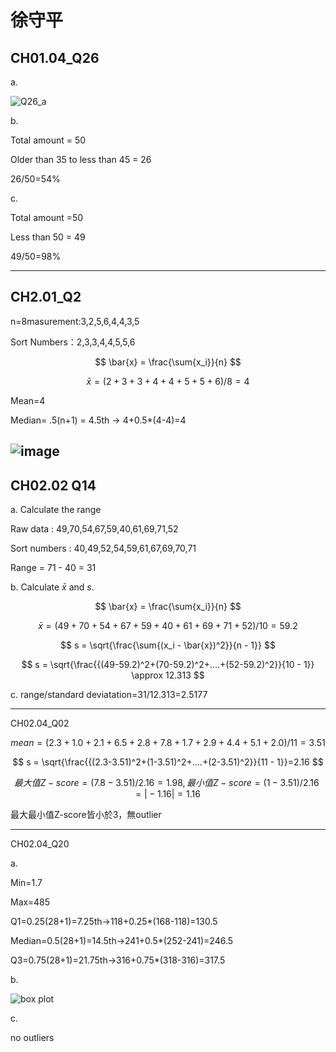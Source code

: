 # 徐守平

## CH01.04_Q26

a.

![Q26_a](https://github.com/user-attachments/assets/29564c89-02ad-425d-87ef-b2348a6101ce)

b.

Total amount = 50

Older than 35 to less than 45 = 26

26/50=54%

c.

Total amount =50

Less than 50 = 49

49/50=98%

-----------------------------------------------------------------------
## CH2.01_Q2

n=8masurement:3,2,5,6,4,4,3,5

Sort Numbers：2,3,3,4,4,5,5,6


$$
\bar{x} = \frac{\sum{x_i}}{n}
$$

$$
\bar{x} =(2+3+3+4+4+5+5+6)/8=4
$$

Mean=4

Median= .5(n+1) = 4.5th → 4+0.5*(4-4)=4

![image](https://github.com/user-attachments/assets/c2361833-544b-4c31-8cb0-e8a4a2de1776)
-----------------------------------------------------------------------
## CH02.02 Q14

a. Calculate the range

Raw data : 49,70,54,67,59,40,61,69,71,52

Sort numbers : 40,49,52,54,59,61,67,69,70,71

Range = 71 - 40 = 31


b. Calculate $\bar{x}$ and *s*.


$$
\bar{x} = \frac{\sum{x_i}}{n}
$$

$$
\bar{x} =( 49 + 70 + 54 + 67 + 59 + 40 + 61 + 69 + 71 + 52 ) / 10 = 59.2
$$

$$
s = \sqrt{\frac{\sum{(x_i - \bar{x})^2}}{n - 1}}
$$

$$
s = \sqrt{\frac{{(49-59.2)^2+(70-59.2)^2+….+(52-59.2)^2}}{10 - 1}} \approx 12.313
$$

c. range/standard deviatation=31/12.313=2.5177

---------------------------------------------------------------------------
CH02.04_Q02 

$$
mean = (2.3+1.0+2.1+6.5+2.8+7.8+1.7+2.9+4.4+5.1+2.0)/11=3.51
$$

$$
s = \sqrt{\frac{{(2.3-3.51)^2+(1-3.51)^2+….+(2-3.51)^2}}{11 - 1}}=2.16
$$

$$
最大值Z-score= (7.8-3.51)/2.16=1.98 , 
最小值Z-score= (1-3.51)/2.16=\vert-1.16\vert=1.16
$$

最大最小值Z-score皆小於3，無outlier

--------------------------------------------------------------------------------------------------------------
CH02.04_Q20

a. 

Min=1.7

Max=485

Q1=0.25(28+1)=7.25th→118+0.25*(168-118)=130.5 

Median=0.5(28+1)=14.5th→241+0.5*(252-241)=246.5 

Q3=0.75(28+1)=21.75th→316+0.75*(318-316)=317.5


b. 

![box plot](https://github.com/user-attachments/assets/18af5198-b53b-40ea-bd8c-7e33a3ddb8f7)

c.

no outliers

